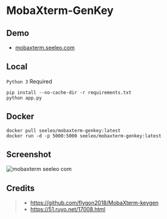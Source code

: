 # MobaXterm-GenKey


## Demo

- [mobaxterm.seeleo.com](https://mobaxterm.seeleo.com/)

## Local

`Python 3` Required

```
pip install --no-cache-dir -r requirements.txt
python app.py
```

## Docker

```
docker pull seeleo/mobaxterm-genkey:latest
docker run -d -p 5000:5000 seeleo/mobaxterm-genkey:latest
```

## Screenshot

![mobaxterm seeleo com](https://github.com/malaohu/MobaXterm-GenKey/assets/12462465/cc06a089-9a21-43af-a7f5-06d96c720a0b)

## Credits

> - https://github.com/flygon2018/MobaXterm-keygen
> - https://51.ruyo.net/17008.html
